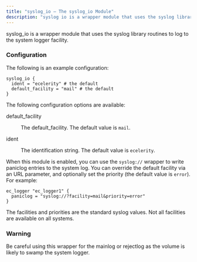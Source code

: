 ```yaml
---
title: "syslog_io – The syslog_io Module"
description: "syslog io is a wrapper module that uses the syslog library routines to log to the system logger facility The following is an example configuration Example 71 96 syslog io version 3 0 The following configuration options are available default facility The default facility The default value is mail ident..."
---
```


<a name="idp23118224"></a> 

syslog_io is a wrapper module that uses the syslog library routines to log to the system logger facility.

### <a name="idp23120112"></a> Configuration

The following is an example configuration:

<a name="example.syslog.3"></a> 


```
syslog_io {
  ident = "ecelerity" # the default
  default_facility = "mail" # the default
}
```

The following configuration options are available:

<dl class="variablelist">

<dt>default_facility</dt>

<dd>

The default_facility. The default value is `mail`.

</dd>

<dt>ident</dt>

<dd>

The identification string. The default value is `ecelerity`.

</dd>

</dl>

When this module is enabled, you can use the `syslog://` wrapper to write paniclog entries to the system log. You can override the default facility via an URL parameter, and optionally set the priority (the default value is `error`). For example:

<a name="example.syslog.paniclog.3"></a> 


```
ec_logger "ec_logger1" {
  paniclog = "syslog://?facility=mail&priority=error"
}
```

The facilities and priorities are the standard syslog values. Not all facilities are available on all systems.

### Warning

Be careful using this wrapper for the mainlog or rejectlog as the volume is likely to swamp the system logger.